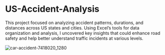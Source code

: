 # US-Accident-Analysis
This project focused on analyzing accident patterns, durations, and distances across US states and cities. Using Excel’s tools for data organization and analysis, I uncovered key insights that could enhance road safety and help better understand traffic incidents at various levels.

![car-accident-7418020_1280](https://github.com/user-attachments/assets/cf3529d9-21cf-466d-b366-af034c7feb36)
